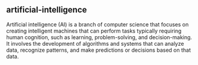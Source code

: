 ## artificial-intelligence
Artificial intelligence (AI) is a branch of computer science that focuses on creating intelligent machines that can perform tasks typically requiring human cognition, such as learning, problem-solving, and decision-making. It involves the development of algorithms and systems that can analyze data, recognize patterns, and make predictions or decisions based on that data.

